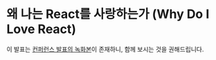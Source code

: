 # 왜 나는 React를 사랑하는가 (Why Do I Love React)

이 발표는 [컨퍼런스 발표의 녹화본](https://www.youtube.com/watch?v=dJAEWhR83Ug)이 존재하니, 함께 보시는 것을 권해드립니다.
